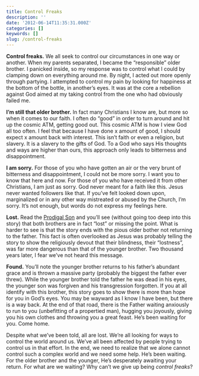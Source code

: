 ```yaml
---
title: Control Freaks
description: ''
date: '2012-06-14T11:35:31.000Z'
categories: []
keywords: []
slug: /control-freaks
---
```


**Control freaks.** We all seek to control our circumstances in one way or another. When my parents separated, I became the “responsible” older brother. I panicked inside, so my response was to control what I could by clamping down on everything around me. By night, I acted out more openly through partying. I attempted to control my pain by looking for happiness at the bottom of the bottle, in another’s eyes. It was at the core a rebellion against God aimed at my taking control from the one who had obviously failed me.

**I’m still that older brother.** In fact many Christians I know are, but more so when it comes to our faith. I often do “good” in order to turn around and hit up the cosmic ATM, getting good out. This cosmic ATM is how I view God all too often. I feel that because I have done x amount of good, I should expect x amount back with interest. This isn’t faith or even a religion, but slavery. It is a slavery to the gifts of God. To a God who says His thoughts and ways are higher than ours, this approach only leads to bitterness and disappointment.

**I am sorry.** For those of you who have gotten an air or the very brunt of bitterness and disappointment, I could not be more sorry. I want you to know that here and now. For those of you who have received it from other Christians, I am just as sorry. God never meant for a faith like this. Jesus never wanted followers like that. If you’ve felt looked down upon, marginalized or in any other way mistreated or abused by the Church, I’m sorry. It’s not enough, but words do not express my feelings here.

**Lost.** Read the [Prodigal Son](http://www.biblegateway.com/passage/?search=Luke%2015:11-32&version=ESV) and you’ll see (without going too deep into this story) that both brothers are in fact “lost” or missing the point. What is harder to see is that the story ends with the pious older bother not returning to the father. This fact is often overlooked as Jesus was probably telling the story to show the religiously devout that their blindness, their “lostness”, was far more dangerous than that of the younger brother. Two thousand years later, I fear we’ve not heard this message.

**Found.** You’ll note the younger brother returns to his father’s abundant grace and is thrown a massive party (probably the biggest the father ever threw). While the younger brother told the father he was dead in his eyes, the younger son was forgiven and his transgression forgotten. If you at all identify with this brother, this story goes to show there is more than hope for you in God’s eyes. You may be wayward as I know I have been, but there is a way back. At the end of that road, there is the Father waiting anxiously to run to you (unbefitting of a propertied man), hugging you joyously, giving you his own clothes and throwing you a great feast. He’s been waiting for you. Come home.

Despite what we’ve been told, all are lost. We’re all looking for ways to control the world around us. We’ve all been affected by people trying to control us in that effort. In the end, we need to realize that we alone cannot control such a complex world and we need some help. He’s been waiting. For the older brother and the younger, He’s desperately awaiting your return. For what are we waiting? Why can’t we give up being _control freaks_?